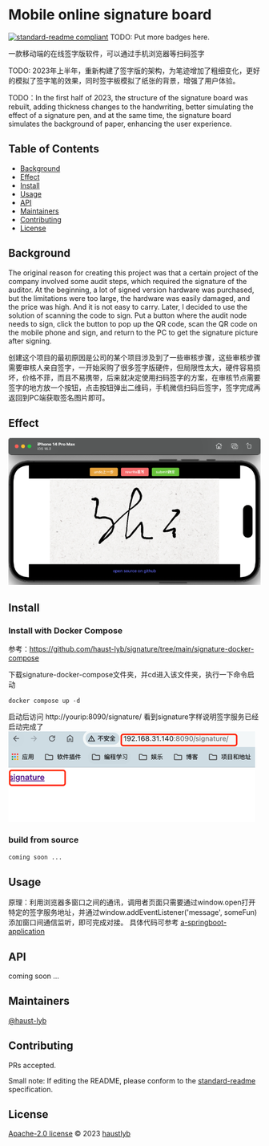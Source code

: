 # Mobile online signature board

[![standard-readme compliant](https://img.shields.io/badge/standard--readme-OK-green.svg?style=flat-square)](https://github.com/RichardLitt/standard-readme)
TODO: Put more badges here.

一款移动端的在线签字版软件，可以通过手机浏览器等扫码签字

TODO: 2023年上半年，重新构建了签字版的架构，为笔迹增加了粗细变化，更好的模拟了签字笔的效果，同时签字板模拟了纸张的背景，增强了用户体验。

TODO：In the first half of 2023, the structure of the signature board was rebuilt, adding thickness changes to the handwriting, better simulating the effect of a signature pen, and at the same time, the signature board simulates the background of paper, enhancing the user experience.

## Table of Contents

- [Background](#background)
- [Effect](#effect)
- [Install](#install)
- [Usage](#usage)
- [API](#api)
- [Maintainers](#maintainers)
- [Contributing](#contributing)
- [License](#license)

## Background

The original reason for creating this project was that a certain project of the company involved some audit steps, which required the signature of the auditor. At the beginning, a lot of signed version hardware was purchased, but the limitations were too large, the hardware was easily damaged, and the price was high. And it is not easy to carry. Later, I decided to use the solution of scanning the code to sign. Put a button where the audit node needs to sign, click the button to pop up the QR code, scan the QR code on the mobile phone and sign, and return to the PC to get the signature picture after signing.

创建这个项目的最初原因是公司的某个项目涉及到了一些审核步骤，这些审核步骤需要审核人亲自签字，一开始采购了很多签字版硬件，但局限性太大，硬件容易损坏，价格不菲，而且不易携带，后来就决定使用扫码签字的方案，在审核节点需要签字的地方放一个按钮，点击按钮弹出二维码，手机微信扫码后签字，签字完成再返回到PC端获取签名图片即可。


## Effect

![img1.png](document/img1.png)

## Install

### Install with Docker Compose

参考：https://github.com/haust-lyb/signature/tree/main/signature-docker-compose

下载signature-docker-compose文件夹，并cd进入该文件夹，执行一下命令启动
```shell
docker compose up -d
```

启动后访问 http://yourip:8090/signature/
看到signature字样说明签字服务已经启动完成了
![it works](document/img3.png)

### build from source

```shell
coming soon ...
```

## Usage

原理：利用浏览器多窗口之间的通讯，调用者页面只需要通过window.open打开特定的签字服务地址，并通过window.addEventListener('message', someFun)添加窗口间通信监听，即可完成对接。
具体代码可参考 [a-springboot-application](https://github.com/haust-lyb/signature/blob/main/springboot-demo/src/main/resources/templates/index.html)

## API

coming soon ...

## Maintainers

[@haust-lyb](https://github.com/haustlyb)

## Contributing

PRs accepted.

Small note: If editing the README, please conform to the [standard-readme](https://github.com/RichardLitt/standard-readme) specification.

## License

[Apache-2.0 license](https://github.com/haust-lyb/signature/blob/main/LICENSE) © 2023 [haustlyb](https://github.com/haust-lyb)
